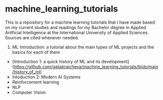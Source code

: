 # machine_learning_tutorials
This is a repository for a machine learning tutorials that I have made based on my current studies and readings for my Bachelor degree in Applied Artificial Intelligence at the International University of Applied Sciences. Sources are cited whenever needed. 

1) ML Introduction: a tutorial about the main types of ML projects and the basics for each of them
- [Introduction 1: a quick history of ML and its development] (https://github.com/galiakraicheva/machine_learning_tutorials/blob/main/history_of_ml)
- Intoduction 2: Modern AI Systems
- Reinforcement learning
- NLP
- Computer Vision
  
